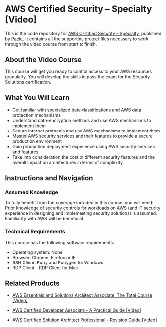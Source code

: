 # AWS Certified Security – Specialty [Video]
This is the code repository for [AWS Certified Security – Specialty](https://www.packtpub.com/cloud-networking/aws-certified-security-specialty-video), published by [Packt](https://www.packtpub.com/?utm_source=github). It contains all the supporting project files necessary to work through the video course from start to finish.
## About the Video Course
This course will get you ready to control access to your AWS resources granularly. You will develop the skills to pass the exam for the Security Solutions certification.	

<H2>What You Will Learn</H2>
<DIV class=book-info-will-learn-text>
<UL>
<LI>Get familiar with specialized data classifications and AWS data protection mechanisms
<LI>Understand data-encryption methods and use AWS mechanisms to implement them
<LI>Secure internet protocols and use AWS mechanisms to implement them
<LI>Master AWS security services and their features to provide a secure production environment
<LI>Gain production deployment experience using AWS security services and features
<LI>Take into consideration the cost of different security features and the overall impact on architectures in terms of complexity	 </LI></UL></DIV>

## Instructions and Navigation
### Assumed Knowledge
To fully benefit from the coverage included in this course, you will need:<br/>
Prior knowledge of security controls for workloads on AWS (and IT security experience in designing and implementing security solutions) is assumed. Familiarity with AWS will be beneficial.

### Technical Requirements
This course has the following software requirements:<br/>
<UL><LI>Operating system: None
<LI>Browser: Chrome, Firefox or IE
<LI>SSH Client: Putty and Puttygen for Windows
<LI>RDP Client – RDP Client for Mac</LI></UL>

## Related Products
* [AWS Essentials and Solutions Architect Associate: The Total Course [Video]](https://www.packtpub.com/cloud-networking/aws-essentials-and-solutions-architect-associate-the-total-course-video)

* [AWS Certified Developer Associate - A Practical Guide [Video]](https://www.packtpub.com/application-development/aws-certified-developer-associate-practical-guide-video)

* [AWS Certified Solution Architect Professional - Revision Guide [Video]](packtpub.com/virtualization-and-cloud/aws-certified-solution-architect-professional-revision-guide-video)

